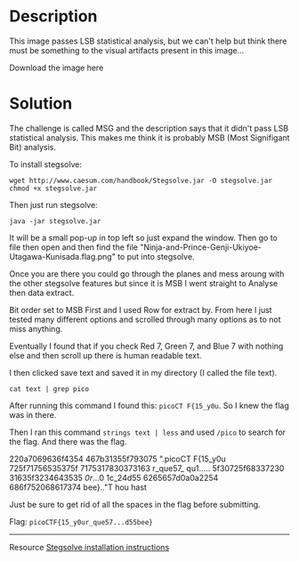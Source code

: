 # Description

This image passes LSB statistical analysis, but we can't help but think there must be something to the visual artifacts present in this image... 

Download the image here

# Solution

The challenge is called MSG and the description says that it didn't pass LSB statistical analysis. This makes me think it is probably MSB (Most Signifigant Bit) analysis.

To install stegsolve:

```
wget http://www.caesum.com/handbook/Stegsolve.jar -O stegsolve.jar
chmod +x stegsolve.jar
```

Then just run stegsolve:

```java -jar stegsolve.jar```

It will be a small pop-up in top left so just expand the window. Then go to file then open and then find the file "Ninja-and-Prince-Genji-Ukiyoe-Utagawa-Kunisada.flag.png" to put into stegsolve. 

Once you are there you could go through the planes and mess aroung with the other stegsolve features but since it is MSB I went straight to Analyse then data extract. 

Bit order set to MSB First and I used Row for extract by. From here I just tested many different options and scrolled through many options as to not miss anything. 

Eventually I found that if you check Red 7, Green 7, and Blue 7 with nothing else and then scroll up there is human readable text.

I then clicked save text and saved it in my directory (I called the file text). 

```cat text | grep pico```

After running this command I found this: ```picoCT F{15_y0u```. So I knew the flag was in there.

Then I ran this command ```strings text | less``` and used ```/pico``` to search for the flag. And there was the flag.

220a7069636f4354 467b31355f793075  ".picoCT F{15_y0u
725f71756535375f 7175317830373163  r_que57_ qu1.....
5f30725f68337230 31635f3234643535  _0r_...0 1c_24d55
6265657d0a0a2254 686f752068617374  bee}.."T hou hast

Just be sure to get rid of all the spaces in the flag before submitting.

Flag: ```picoCTF{15_y0ur_que57...d55bee}```

---

Resource [Stegsolve installation instructions](https://github.com/zardus/ctf-tools/blob/master/stegsolve/install)
